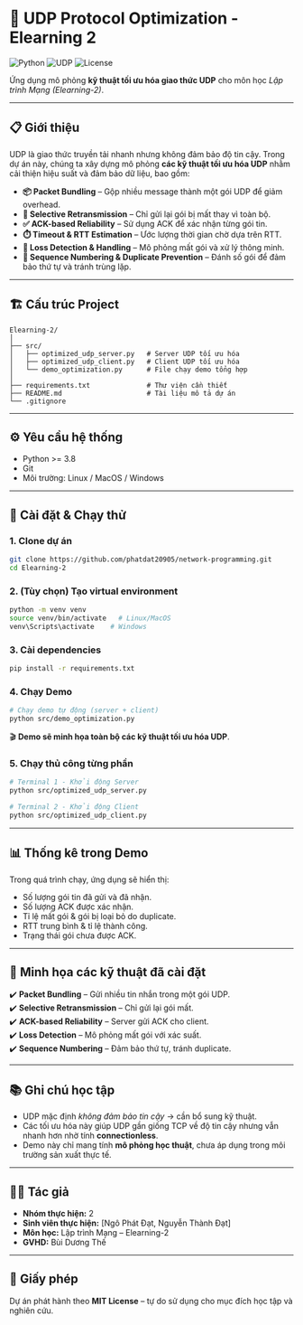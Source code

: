 # 🚀 UDP Protocol Optimization - Elearning 2

![Python](https://img.shields.io/badge/Python-3.8+-blue.svg)
![UDP](https://img.shields.io/badge/Protocol-UDP-green.svg)
![License](https://img.shields.io/badge/License-MIT-yellow.svg)

Ứng dụng mô phỏng **kỹ thuật tối ưu hóa giao thức UDP** cho môn học *Lập trình Mạng (Elearning-2)*.

---

## 📋 Giới thiệu

UDP là giao thức truyền tải nhanh nhưng không đảm bảo độ tin cậy. Trong dự án này, chúng ta xây dựng mô phỏng **các kỹ thuật tối ưu hóa UDP** nhằm cải thiện hiệu suất và đảm bảo dữ liệu, bao gồm:

- **📦 Packet Bundling** – Gộp nhiều message thành một gói UDP để giảm overhead.  
- **🔄 Selective Retransmission** – Chỉ gửi lại gói bị mất thay vì toàn bộ.  
- **✅ ACK-based Reliability** – Sử dụng ACK để xác nhận từng gói tin.  
- **⏱️ Timeout & RTT Estimation** – Ước lượng thời gian chờ dựa trên RTT.  
- **🚫 Loss Detection & Handling** – Mô phỏng mất gói và xử lý thông minh.  
- **🔢 Sequence Numbering & Duplicate Prevention** – Đánh số gói để đảm bảo thứ tự và tránh trùng lặp.  

---

## 🏗️ Cấu trúc Project

```
Elearning-2/
│
├── src/
│   ├── optimized_udp_server.py   # Server UDP tối ưu hóa
│   ├── optimized_udp_client.py   # Client UDP tối ưu hóa
│   └── demo_optimization.py      # File chạy demo tổng hợp
│
├── requirements.txt              # Thư viện cần thiết
├── README.md                     # Tài liệu mô tả dự án
└── .gitignore
```

---

## ⚙️ Yêu cầu hệ thống

- Python >= 3.8  
- Git  
- Môi trường: Linux / MacOS / Windows  

---

## 🚀 Cài đặt & Chạy thử

### 1. Clone dự án

```bash
git clone https://github.com/phatdat20905/network-programming.git
cd Elearning-2
```

### 2. (Tùy chọn) Tạo virtual environment

```bash
python -m venv venv
source venv/bin/activate   # Linux/MacOS
venv\Scripts\activate    # Windows
```

### 3. Cài dependencies

```bash
pip install -r requirements.txt
```

### 4. Chạy Demo

```bash
# Chạy demo tự động (server + client)
python src/demo_optimization.py
```

🎬 **Demo sẽ minh họa toàn bộ các kỹ thuật tối ưu hóa UDP**.

### 5. Chạy thủ công từng phần

```bash
# Terminal 1 - Khởi động Server
python src/optimized_udp_server.py

# Terminal 2 - Khởi động Client
python src/optimized_udp_client.py
```

---

## 📊 Thống kê trong Demo

Trong quá trình chạy, ứng dụng sẽ hiển thị:

- Số lượng gói tin đã gửi và đã nhận.  
- Số lượng ACK được xác nhận.  
- Tỉ lệ mất gói & gói bị loại bỏ do duplicate.  
- RTT trung bình & tỉ lệ thành công.  
- Trạng thái gói chưa được ACK.  

---

## 🧪 Minh họa các kỹ thuật đã cài đặt

✔️ **Packet Bundling** – Gửi nhiều tin nhắn trong một gói UDP.  
✔️ **Selective Retransmission** – Chỉ gửi lại gói mất.  
✔️ **ACK-based Reliability** – Server gửi ACK cho client.  
✔️ **Loss Detection** – Mô phỏng mất gói với xác suất.  
✔️ **Sequence Numbering** – Đảm bảo thứ tự, tránh duplicate.  

---

## 📚 Ghi chú học tập

- UDP mặc định *không đảm bảo tin cậy* → cần bổ sung kỹ thuật.  
- Các tối ưu hóa này giúp UDP gần giống TCP về độ tin cậy nhưng vẫn nhanh hơn nhờ tính **connectionless**.  
- Demo này chỉ mang tính **mô phỏng học thuật**, chưa áp dụng trong môi trường sản xuất thực tế.  

---

## 👨‍💻 Tác giả
- **Nhóm thực hiện:** 2
- **Sinh viên thực hiện:** [Ngô Phát Đạt, Nguyễn Thành Đạt]
- **Môn học:** Lập trình Mạng – Elearning-2  
- **GVHD:** Bùi Dương Thế

---

## 📜 Giấy phép

Dự án phát hành theo **MIT License** – tự do sử dụng cho mục đích học tập và nghiên cứu.

